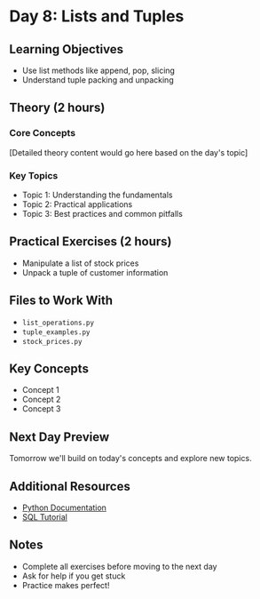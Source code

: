 # Day 8: Lists and Tuples

## Learning Objectives

- Use list methods like append, pop, slicing
- Understand tuple packing and unpacking

## Theory (2 hours)

### Core Concepts
[Detailed theory content would go here based on the day's topic]

### Key Topics
- Topic 1: Understanding the fundamentals
- Topic 2: Practical applications
- Topic 3: Best practices and common pitfalls

## Practical Exercises (2 hours)

- Manipulate a list of stock prices
- Unpack a tuple of customer information

## Files to Work With

- `list_operations.py`
- `tuple_examples.py`
- `stock_prices.py`

## Key Concepts
- Concept 1
- Concept 2  
- Concept 3

## Next Day Preview
Tomorrow we'll build on today's concepts and explore new topics.

## Additional Resources
- [Python Documentation](https://docs.python.org/3/)
- [SQL Tutorial](https://www.w3schools.com/sql/)

## Notes
- Complete all exercises before moving to the next day
- Ask for help if you get stuck
- Practice makes perfect!
